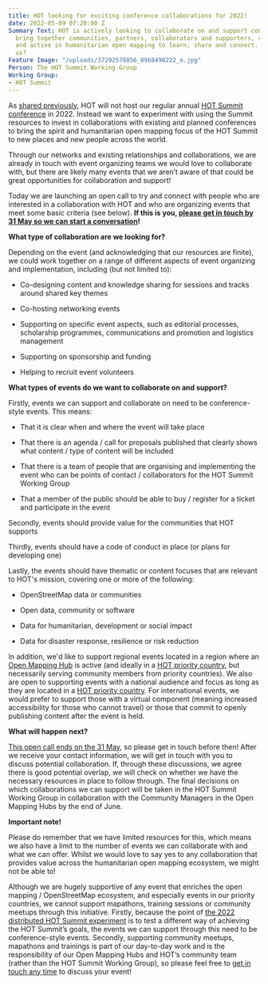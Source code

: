```yaml
---
title: HOT looking for exciting conference collaborations for 2022!
date: 2022-05-09 07:20:00 Z
Summary Text: HOT is actively looking to collaborate on and support conferences that
  bring together communities, partners, collaborators and supporters, committed to
  and active in humanitarian open mapping to learn, share and connect. Can you help
  us?
Feature Image: "/uploads/37292578056_09b8490222_o.jpg"
Person: The HOT Summit Working Group
Working Group:
- HOT Summit
---
```


As [shared previously](https://www.hotosm.org/updates/update-on-the-2022-and-2023-summits/), HOT will not host our regular annual [HOT Summit conference](https://summit.hotosm.org/) in 2022. Instead we want to experiment with using the Summit resources to invest in collaborations with existing and planned conferences to bring the spirit and humanitarian open mapping focus of the HOT Summit to new places and new people across the world.

Through our networks and existing relationships and collaborations, we are already in touch with event organizing teams we would love to collaborate with, but there are likely many events that we aren’t aware of that could be great opportunities for collaboration and support!

Today we are launching an open call to try and connect with people who are interested in a collaboration with HOT and who are organizing events that meet some basic criteria (see below). **If this is you, [please get in touch by 31 May so we can start a conversation](https://forms.gle/ton53h4gUD5VTqQC9)!**

**What type of collaboration are we looking for?**

Depending on the event (and acknowledging that our resources are finite), we could work together on a range of different aspects of event organizing and implementation, including (but not limited to):

* Co-designing content and knowledge sharing for sessions and tracks around shared key themes

* Co-hosting networking events

* Supporting on specific event aspects, such as editorial processes, scholarship programmes, communications and promotion and logistics management

* Supporting on sponsorship and funding

* Helping to recruit event volunteers

**What types of events do we want to collaborate on and support?**

Firstly, events we can support and collaborate on need to be conference-style events. This means:

* That it is clear when and where the event will take place

* That there is an agenda / call for proposals published that clearly shows what content / type of content will be included

* That there is a team of people that are organising and implementing the event who can be points of contact / collaborators for the HOT Summit Working Group

* That a member of the public should be able to buy / register for a ticket and participate in the event

Secondly, events should provide value for the communities that HOT supports

Thirdly, events should have a code of conduct in place (or plans for developing one)

Lastly, the events should have thematic or content focuses that are relevant to HOT's mission, covering one or more of the following:

* OpenStreetMap data or communities

* Open data, community or software

* Data for humanitarian, development or social impact

* Data for disaster response, resilience or risk reduction

In addition, we'd like to support regional events located in a region where an [Open Mapping Hub](https://www.hotosm.org/hubs/) is active (and ideally in a [HOT priority country](https://wiki.openstreetmap.org/wiki/Humanitarian_OSM_Team/Priority_countries), but necessarily serving community members from priority countries). We also are open to supporting events with a national audience and focus as long as they are located in a [HOT priority country](https://wiki.openstreetmap.org/wiki/Humanitarian_OSM_Team/Priority_countries). For international events, we would prefer to support those with a virtual component (meaning increased accessibility for those who cannot travel) or those that commit to openly publishing content after the event is held.

**What will happen next?**

[This open call ends on the 31 May](https://forms.gle/ton53h4gUD5VTqQC9), so please get in touch before then! After we receive your contact information, we will get in touch with you to discuss potential collaboration. If, through these discussions, we agree there is good potential overlap, we will check on whether we have the necessary resources in place to follow through. The final decisions on which collaborations we can support will be taken in the HOT Summit Working Group in collaboration with the Community Managers in the Open Mapping Hubs by the end of June.

**Important note!**

Please do remember that we have limited resources for this, which means we also have a limit to the number of events we can collaborate with and what we can offer. Whilst we would love to say yes to any collaboration that provides value across the humanitarian open mapping ecosystem, we might not be able to!

Although we are hugely supportive of any event that enriches the open mapping / OpenStreetMap ecosystem, and especially events in our priority countries, we cannot support mapathons, training sessions or community meetups through this initiative.  Firstly, because the point of [the 2022 distributed HOT Summit experiment](https://www.hotosm.org/updates/update-on-the-2022-and-2023-summits/) is to test a different way of achieving the HOT Summit’s goals, the events we can support through this need to be conference-style events. Secondly, supporting community meetups, mapathons and trainings is part of our day-to-day work and is the responsibility of our Open Mapping Hubs and HOT’s community team (rather than the HOT Summit Working Group), so please feel free to [get in touch any time](https://www.hotosm.org/contact) to discuss your event!